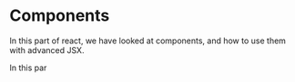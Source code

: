 # Components

In this part of react, we have looked at components, and how to use them with advanced JSX.

In this par